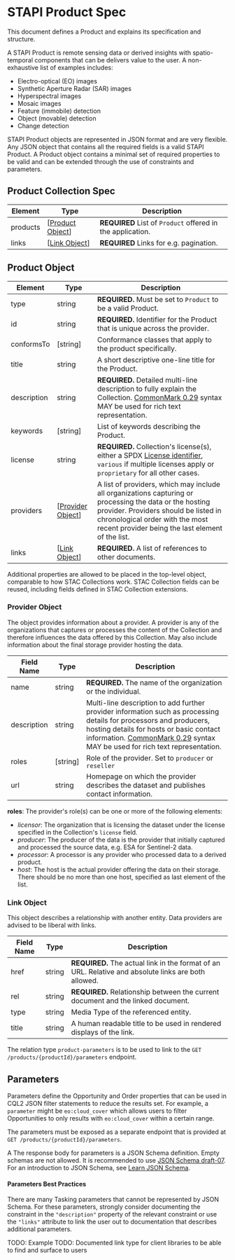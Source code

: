 
# STAPI Product Spec

This document defines a Product and explains its specification and structure.

A STAPI Product is remote sensing data or derived insights with spatio-temporal components that can be delivers value to the user. A non-exhaustive list of examples includes:

- Electro-optical (EO) images
- Synthetic Aperture Radar (SAR) images
- Hyperspectral images
- Mosaic images
- Feature (immobile) detection
- Object (movable) detection
- Change detection

STAPI Product objects are represented in JSON format and are very flexible. Any JSON object that contains all the required fields is a valid STAPI Product. A Product object contains a minimal set of required properties to be valid and can be extended through the use of constraints and parameters.

## Product Collection Spec

| Element       | Type    | Description |
| ---- | --- | --- |
| products | [[Product Object](#product-object)] | **REQUIRED** List of `Product` offered in the application. |
| links | [[Link Object](#link-object)] | **REQUIRED** Links for e.g. pagination. |


## Product Object 
| Element         | Type                                             | Description                                                  |
| --------------- | ------------------------------------------------ | ------------------------------------------------------------ |
| type            | string                                           | **REQUIRED.** Must be set to `Product` to be a valid Product. |
| id              | string                                           | **REQUIRED.** Identifier for the Product that is unique across the provider. |
| conformsTo      | \[string\]                                       | Conformance classes that apply to the product specifically. |
| title           | string                                           | A short descriptive one-line title for the Product.       |
| description     | string                                           | **REQUIRED.** Detailed multi-line description to fully explain the Collection. [CommonMark 0.29](http://commonmark.org/) syntax MAY be used for rich text representation. |
| keywords        | \[string]                                        | List of keywords describing the Product.                  |
| license         | string                                           | **REQUIRED.** Collection's license(s), either a SPDX [License identifier](https://spdx.org/licenses/), `various` if multiple licenses apply or `proprietary` for all other cases. |
| providers       | \[[Provider Object](#provider-object)]           | A list of providers, which may include all organizations capturing or processing the data or the hosting provider. Providers should be listed in chronological order with the most recent provider being the last element of the list. |                |
| links           | \[[Link Object](#link-object)]                   | **REQUIRED.** A list of references to other documents.       |

Additional properties are allowed to be placed in the top-level object, comparable to how STAC Collections work. 
STAC Collection fields can be reused, including fields defined in STAC Collection extensions.

### Provider Object

The object provides information about a provider.
A provider is any of the organizations that captures or processes the content of the Collection
and therefore influences the data offered by this Collection.
May also include information about the final storage provider hosting the data.

| Field Name  | Type      | Description                                                  |
| ----------- | --------- | ------------------------------------------------------------ |
| name        | string    | **REQUIRED.** The name of the organization or the individual. |
| description | string    | Multi-line description to add further provider information such as processing details for processors and producers, hosting details for hosts or basic contact information. [CommonMark 0.29](http://commonmark.org/) syntax MAY be used for rich text representation. |
| roles       | \[string] | Role of the provider. Set to `producer` or `reseller`|
| url         | string    | Homepage on which the provider describes the dataset and publishes contact information. |

**roles**: The provider's role(s) can be one or more of the following elements:

- *licensor*: The organization that is licensing the dataset under the license specified in the Collection's `license` field.
- *producer*: The producer of the data is the provider that initially captured and processed the source data, e.g. ESA for Sentinel-2 data.
- *processor*: A processor is any provider who processed data to a derived product.
- *host*: The host is the actual provider offering the data on their storage.
  There should be no more than one host, specified as last element of the list.


### Link Object

This object describes a relationship with another entity. Data providers are advised to be liberal with links.

| Field Name | Type   | Description                                                  |
| ---------- | ------ | ------------------------------------------------------------ |
| href       | string | **REQUIRED.** The actual link in the format of an URL. Relative and absolute links are both allowed. |
| rel        | string | **REQUIRED.** Relationship between the current document and the linked document.  |
| type       | string | Media Type of the referenced entity. |
| title      | string | A human readable title to be used in rendered displays of the link. |

The relation type `product-parameters` is to be used to link to the `GET /products/{productId}/parameters` endpoint.

## Parameters

Parameters define the Opportunity and Order properties that can be used in CQL2 JSON filter statements  to reduce the results set.
For example, a `parameter` might be `eo:cloud_cover` which allows users to filter Opportunities to only results with `eo:cloud_cover` within a certain range. 

The parameters must be exposed as a separate endpoint that is provided at 
`GET /products/{productId}/parameters`.

A The response body for parameters is a JSON Schema definition.
Empty schemas are not allowed.
It is recommended to use [JSON Schema draft-07](https://json-schema.org/specification-links.html#draft-7).
For an introduction to JSON Schema, see
[Learn JSON Schema](https://json-schema.org/learn/getting-started-step-by-step).

#### Parameters Best Practices

There are many Tasking parameters that cannot be represented by JSON Schema. For these parameters, strongly consider documenting the constraint in the `"description"` property of the relevant constraint or use the `"links"` attribute to link the user out to documentation that describes additional parameters.

TODO: Example
TODO: Documented link type for client libraries to be able to find and surface to users
